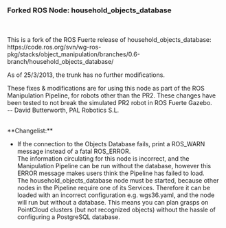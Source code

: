 ### Forked ROS Node: household_objects_database
<br>
<br>
This is a fork of the ROS Fuerte release of household_objects_database: <br>
https://code.ros.org/svn/wg-ros-pkg/stacks/object_manipulation/branches/0.6-branch/household_objects_database/

As of 25/3/2013, the trunk has no further modifications.

These fixes & modifications are for using this node as part of the ROS Manipulation Pipeline, for robots other than the PR2. These changes have been tested to not break the simulated PR2 robot in ROS Fuerte Gazebo. <br>
-- David Butterworth, PAL Robotics S.L.
<br>

<br>
**Changelist:**

 - If the connection to the Objects Database fails, print a ROS_WARN message instead of a fatal ROS_ERROR. <br>
The information circulating for this node is incorrect, and the Manipulation Pipeline can be run without the database, however this ERROR message makes users think the Pipeline has failed to load. <br>
The household_objects_database node must be started, because other nodes in the Pipeline require one of its Services. Therefore it can be loaded with an incorrect configuration e.g. wgs36.yaml, and the node will run but without a database. This means you can plan grasps on PointCloud clusters (but not recognized objects) without the hassle of configuring a PostgreSQL database.


